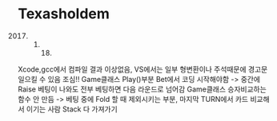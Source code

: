 # Texasholdem
2017. 01. 18.
Xcode,gcc에서 컴파일 결과 이상없음, VS에서는 일부 형변환이나 주석때문에 경고문 일으킬 수 있음 조심!!
Game클래스 Play()부분 Bet에서 코딩 시작해야함 -> 중간에 Raise 베팅이 나와도 전부 베팅하면 다음 라운드로 넘어감
Game클래스 승자비교하는 함수 안 만듬 -> 베팅 중에 Fold 할 때 제외시키는 부분, 마지막 TURN에서 카드 비교해서 이기는 사람 Stack 다 가져가기
